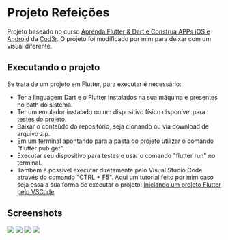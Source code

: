 # Projeto Refeições

Projeto baseado no curso [Aprenda Flutter & Dart e Construa APPs iOS e Android](https://www.cod3r.com.br/courses/aprenda-flutter-dart-e-construa-apps-ios-e-android) da [Cod3r](https://www.cod3r.com.br/).
O projeto foi modificado por mim para deixar com um visual diferente.

## Executando o projeto

Se trata de um projeto em Flutter, para executar é necessário:
* Ter a linguagem Dart e o Flutter instalados na sua máquina e presentes no path do sistema.
* Ter um emulador instalado ou um dispositivo físico disponível para testes do projeto.
* Baixar o conteúdo do repositório, seja clonando ou via download de arquivo zip.
* Em um terminal apontando para a pasta do projeto utilizar o comando "flutter pub get".
* Executar seu dispositivo para testes e usar o comando "flutter run" no terminal.
* Também é possível executar diretamente pelo Visual Studio Code através do comando "CTRL + F5". Aqui um tutorial feito por mim caso seja essa a sua forma de executar o projeto: [Iniciando um projeto Flutter pelo VSCode](https://blog.cod3r.com.br/iniciando-um-projeto-flutter-pelo-vscode/)

## Screenshots
![](https://github.com/lucasgaldinomt/flutter_meals/blob/main/screenshots/iOS1.png)
![](https://github.com/lucasgaldinomt/flutter_meals/blob/main/screenshots/iOS2.png)
![](https://github.com/lucasgaldinomt/flutter_meals/blob/main/screenshots/iOS3.png)
![](https://github.com/lucasgaldinomt/flutter_meals/blob/main/screenshots/iOS4.png)
